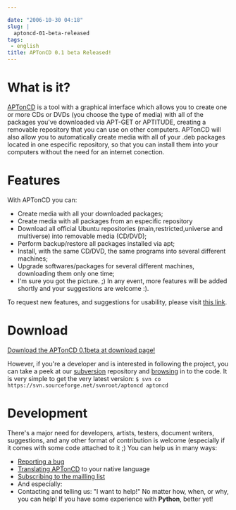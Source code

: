```yaml
---

date: "2006-10-30 04:18"
slug: |
  aptoncd-01-beta-released
tags:
 - english
title: APTonCD 0.1 beta Released!
---
```


# What is it?

[APTonCD](http://aptoncd.sourceforge.net/) is a tool with a graphical
interface which allows you to create one or more CDs or DVDs (you choose
the type of media) with all of the packages you've downloaded via
APT-GET or APTITUDE, creating a removable repository that you can use on
other computers. APTonCD will also allow you to automatically create
media with all of your .deb packages located in one especific
repository, so that you can install them into your computers without the
need for an internet conection.

# Features

With APTonCD you can:

-   Create media with all your downloaded packages;
-   Create media with all packages from an especific repository
-   Download all official Ubuntu repositories (main,restricted,universe
    and multiverse) into removable media (CD/DVD);
-   Perform backup/restore all packages installed via apt;
-   Install, with the same CD/DVD, the same programs into several
    different machines;
-   Upgrade softwares/packages for several different machines,
    downloading them only one time;
-   I'm sure you got the picture. ;) In any event, more features will be
    added shortly and your suggestions are welcome :).

To request new features, and suggestions for usability, please visit
[this
link](http://sourceforge.net/tracker/?func=add&group_id=174934&atid=871210).

# Download

[Download the APTonCD 0.1beta at download
page!](https://sourceforge.net/project/showfiles.php?group_id=174934)

However, if you\'re a developer and is interested in following the
project, you can take a peek at our
[subversion](http://sourceforge.net/svn/?group_id=174934) repository and
[browsing](http://svn.sourceforge.net/aptoncd) in to the code. It is
very simple to get the very latest version:
`$ svn co https://svn.sourceforge.net/svnroot/aptoncd aptoncd`

# Development

There's a major need for developers, artists, testers, document writers,
suggestions, and any other format of contribution is welcome (especially
if it comes with some code attached to it ;) You can help us in many
ways:

-   [Reporting a bug](https://launchpad.net/products/aptoncd/+bugs)
-   [Translating
    APTonCD](https://launchpad.net/products/aptoncd/+translations) to
    your native language
-   [Subscribing to the mailling
    list](https://lists.sourceforge.net/lists/listinfo/aptoncd-develop)
-   And especially:
-   Contacting and telling us: "I want to help!" No matter how, when, or
    why, you can help! If you have some experience with **Python**,
    better yet!
